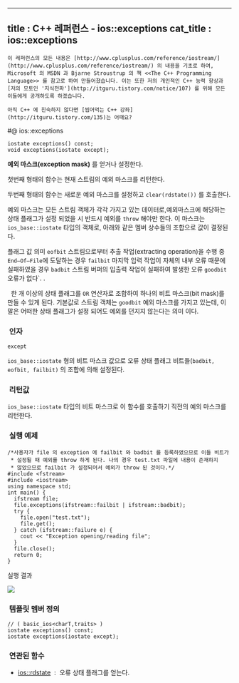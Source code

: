 ----------------
title : C++ 레퍼런스 - ios::exceptions
cat_title :  ios::exceptions
--------------



```warning
이 레퍼런스의 모든 내용은 [http://www.cplusplus.com/reference/iostream/](http://www.cplusplus.com/reference/iostream/) 의 내용을 기초로 하여, Microsoft 의 MSDN 과 Bjarne Stroustrup 의 책 <<The C++ Programming Language>> 를 참고로 하여 만들어졌습니다. 이는 또한 저의 개인적인 C++ 능력 향상과 [저의 모토인 '지식전파'](http://itguru.tistory.com/notice/107) 를 위해 모든 이들에게 공개하도록 하겠습니다.
```

```info
아직 C++ 에 친숙하지 않다면 [씹어먹는 C++ 강좌](http://itguru.tistory.com/135)는 어때요?
```

#@ ios::exceptions

```cpp-formatted
iostate exceptions() const;
void exceptions(iostate except);
```


**예외 마스크(exception mask)** 를 얻거나 설정한다.

첫번째 형태의 함수는 현재 스트림의 예외 마스크를 리턴한다.

두번째 형태의 함수는 새로운 예외 마스크를 설정하고 `clear(rdstate())` 를 호출한다.

예외 마스크는 모든 스트림 객체가 각각 가지고 있는 데이터로,예외마스크에 해당하는 상태 플래그가 설정 되었을 시 반드시 예외를 `throw` 해야만 한다. 이 마스크는 `ios_base::iostate` 타입의 객체로, 아래와 같은 멤버 상수들의 조합으로 값이 결정된다.


플래그 값
의미
`eofbit`
스트림으로부터 추출 작업(extracting operation)을 수행 중 `End–Of–File`에 도달하는 경우
`failbit`
마지막 입력 작업이 자체의 내부 오류 때문에 실패하였을 경우
`badbit`
스트림 버퍼의 입출력 작업이 실패하여 발생한 오류
`goodbit`
오류가 없다`. .

  한 개 이상의 상태 플래그를 `OR` 연산자로 조합하여 하나의 비트 마스크(bit mask)를 만들 수 있게 된다. 기본값로 스트림 객체는 `goodbit` 예외 마스크를 가지고 있는데, 이 말은 어떠한 상태 플래그가 설정 되어도 예외를 던지지 않는다는 의미 이다.



###  인자




`except`

`ios_base::iostate` 형의 비트 마스크 값으로 오류 상태 플래그 비트들(`badbit, eofbit, failbit)` 의 조합에 의해 설정된다.


###  리턴값

`ios_base::iostate` 타입의 비트 마스크로 이 함수를 호출하기 직전의 예외 마스크를 리턴한다.

###  실행 예제


```cpp-formatted
/*사용자가 file 의 exception 에 failbit 와 badbit 를 등록하였으므로 이들 비트가
 * 설정될 때 예외를 throw 하게 된다. 나의 경우 test.txt 파일에 내용이 존재하지
 * 않았으므로 failbit 가 설정되어서 예외가 throw 된 것이다.*/
#include <fstream>
#include <iostream>
using namespace std;
int main() {
  ifstream file;
  file.exceptions(ifstream::failbit | ifstream::badbit);
  try {
    file.open("test.txt");
    file.get();
  } catch (ifstream::failure e) {
    cout << "Exception opening/reading file";
  }
  file.close();
  return 0;
}
```


실행 결과


![](http://img1.daumcdn.net/thumb/R1920x0/?fname=http%3A%2F%2Fcfile24.uf.tistory.com%2Fimage%2F145ED6344E4BEA8A334FD9)




###  템플릿 멤버 정의




```cpp-formatted
// ( basic_ios<charT,traits> )
iostate exceptions() const;
iostate exceptions(iostate except);
```





###  연관된 함수

*  [ios::rdstate](http://itguru.tistory.com/171)  :  오류 상태 플래그를 얻는다.